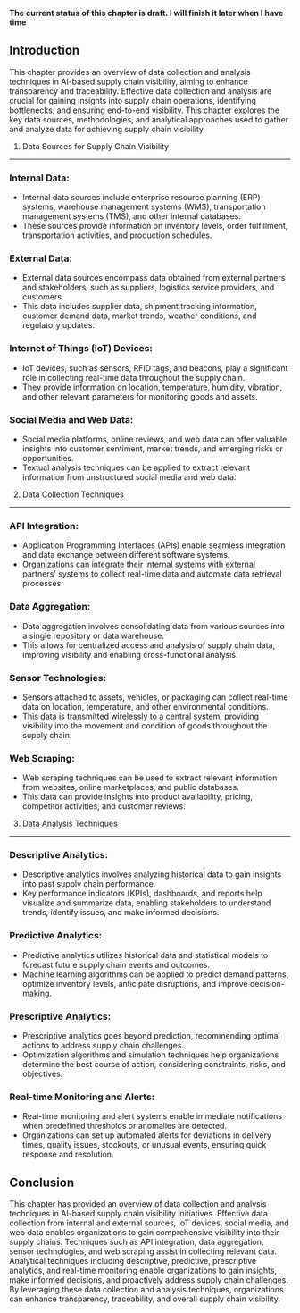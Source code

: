 **The current status of this chapter is draft. I will finish it later when I have time**

Introduction
------------

This chapter provides an overview of data collection and analysis techniques in AI-based supply chain visibility, aiming to enhance transparency and traceability. Effective data collection and analysis are crucial for gaining insights into supply chain operations, identifying bottlenecks, and ensuring end-to-end visibility. This chapter explores the key data sources, methodologies, and analytical approaches used to gather and analyze data for achieving supply chain visibility.

1. Data Sources for Supply Chain Visibility
-------------------------------------------

### Internal Data:

* Internal data sources include enterprise resource planning (ERP) systems, warehouse management systems (WMS), transportation management systems (TMS), and other internal databases.
* These sources provide information on inventory levels, order fulfillment, transportation activities, and production schedules.

### External Data:

* External data sources encompass data obtained from external partners and stakeholders, such as suppliers, logistics service providers, and customers.
* This data includes supplier data, shipment tracking information, customer demand data, market trends, weather conditions, and regulatory updates.

### Internet of Things (IoT) Devices:

* IoT devices, such as sensors, RFID tags, and beacons, play a significant role in collecting real-time data throughout the supply chain.
* They provide information on location, temperature, humidity, vibration, and other relevant parameters for monitoring goods and assets.

### Social Media and Web Data:

* Social media platforms, online reviews, and web data can offer valuable insights into customer sentiment, market trends, and emerging risks or opportunities.
* Textual analysis techniques can be applied to extract relevant information from unstructured social media and web data.

2. Data Collection Techniques
-----------------------------

### API Integration:

* Application Programming Interfaces (APIs) enable seamless integration and data exchange between different software systems.
* Organizations can integrate their internal systems with external partners' systems to collect real-time data and automate data retrieval processes.

### Data Aggregation:

* Data aggregation involves consolidating data from various sources into a single repository or data warehouse.
* This allows for centralized access and analysis of supply chain data, improving visibility and enabling cross-functional analysis.

### Sensor Technologies:

* Sensors attached to assets, vehicles, or packaging can collect real-time data on location, temperature, and other environmental conditions.
* This data is transmitted wirelessly to a central system, providing visibility into the movement and condition of goods throughout the supply chain.

### Web Scraping:

* Web scraping techniques can be used to extract relevant information from websites, online marketplaces, and public databases.
* This data can provide insights into product availability, pricing, competitor activities, and customer reviews.

3. Data Analysis Techniques
---------------------------

### Descriptive Analytics:

* Descriptive analytics involves analyzing historical data to gain insights into past supply chain performance.
* Key performance indicators (KPIs), dashboards, and reports help visualize and summarize data, enabling stakeholders to understand trends, identify issues, and make informed decisions.

### Predictive Analytics:

* Predictive analytics utilizes historical data and statistical models to forecast future supply chain events and outcomes.
* Machine learning algorithms can be applied to predict demand patterns, optimize inventory levels, anticipate disruptions, and improve decision-making.

### Prescriptive Analytics:

* Prescriptive analytics goes beyond prediction, recommending optimal actions to address supply chain challenges.
* Optimization algorithms and simulation techniques help organizations determine the best course of action, considering constraints, risks, and objectives.

### Real-time Monitoring and Alerts:

* Real-time monitoring and alert systems enable immediate notifications when predefined thresholds or anomalies are detected.
* Organizations can set up automated alerts for deviations in delivery times, quality issues, stockouts, or unusual events, ensuring quick response and resolution.

Conclusion
----------

This chapter has provided an overview of data collection and analysis techniques in AI-based supply chain visibility initiatives. Effective data collection from internal and external sources, IoT devices, social media, and web data enables organizations to gain comprehensive visibility into their supply chains. Techniques such as API integration, data aggregation, sensor technologies, and web scraping assist in collecting relevant data. Analytical techniques including descriptive, predictive, prescriptive analytics, and real-time monitoring enable organizations to gain insights, make informed decisions, and proactively address supply chain challenges. By leveraging these data collection and analysis techniques, organizations can enhance transparency, traceability, and overall supply chain visibility.

